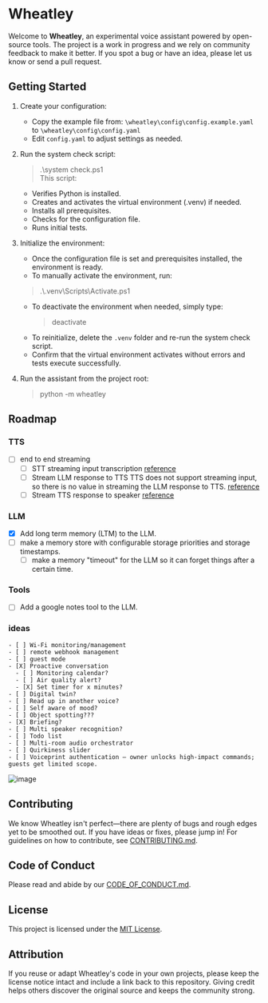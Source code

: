 # Wheatley

Welcome to **Wheatley**, an experimental voice assistant powered by open-source
tools. The project is a work in progress and we rely on community feedback to
make it better. If you spot a bug or have an idea, please let us know or send a
pull request.

## Getting Started

1. Create your configuration:
   - Copy the example file from:
    `\wheatley\config\config.example.yaml`
     to
    `\wheatley\config\config.yaml`
   - Edit `config.yaml` to adjust settings as needed.
2. Run the system check script:
   > .\system check.ps1  
   This script:
   - Verifies Python is installed.
   - Creates and activates the virtual environment (.venv) if needed.
   - Installs all prerequisites.
   - Checks for the configuration file.
   - Runs initial tests.
3. Initialize the environment:
   - Once the configuration file is set and prerequisites installed, the environment is ready.
   - To manually activate the environment, run:
    > .\\.venv\Scripts\Activate.ps1
   - To deactivate the environment when needed, simply type:
     > deactivate
   - To reinitialize, delete the `.venv` folder and re-run the system check script.
   - Confirm that the virtual environment activates without errors and tests execute successfully.

4. Run the assistant from the project root:
   > python -m wheatley

## Roadmap
### TTS
- [ ] end to end streaming
  - [ ] STT streaming input transcription
  [reference](https://platform.openai.com/docs/guides/speech-to-text?lang=curl#streaming-transcriptions)
  - [ ] Stream LLM response to TTS
  TTS does not support streaming input, so there is no value in streaming the LLM response to TTS.
  [reference](https://platform.openai.com/docs/api-reference/responses-streaming)
  - [ ] Stream TTS response to speaker
  [reference](https://elevenlabs.io/docs/api-reference/streaming)

### LLM
- [X] Add long term memory (LTM) to the LLM.
- [ ] make a memory store with configurable storage priorities and storage timestamps.
    - [ ] make a memory "timeout" for the LLM so it can forget things after a certain time.

### Tools
- [ ] Add a google notes tool to the LLM.

### ideas
    - [ ] Wi-Fi monitoring/management
    - [ ] remote webhook management
    - [ ] guest mode
    - [X] Proactive conversation
      - [ ] Monitoring calendar?
      - [ ] Air quality alert?
      - [X] Set timer for x minutes?
    - [ ] Digital twin?
    - [ ] Read up in another voice?
    - [ ] Self aware of mood?
    - [ ] Object spotting???
    - [X] Briefing?
    - [ ] Multi speaker recognition?
    - [ ] Todo list
    - [ ] Multi-room audio orchestrator
    - [ ] Quirkiness slider
    - [ ] Voiceprint authentication – owner unlocks high-impact commands; guests get limited scope.


![image](https://github.com/user-attachments/assets/8a19e5c1-a585-4bda-a584-b9c9db2b953a)

## Contributing
We know Wheatley isn't perfect—there are plenty of bugs and rough edges yet to be smoothed out. If you have ideas or fixes, please jump in! For guidelines on how to contribute, see [CONTRIBUTING.md](CONTRIBUTING.md).

## Code of Conduct
Please read and abide by our [CODE_OF_CONDUCT.md](CODE_OF_CONDUCT.md).

## License
This project is licensed under the [MIT License](LICENSE).

## Attribution
If you reuse or adapt Wheatley's code in your own projects, please keep the
license notice intact and include a link back to this repository. Giving credit
helps others discover the original source and keeps the community strong.
